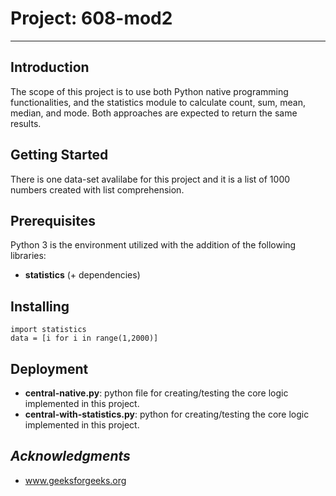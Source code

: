 # Project: 608-mod2
-------------------------
## Introduction 
The scope of this project is to use both Python native programming functionalities, and the statistics module to calculate count, sum, mean, median, and mode. Both approaches are expected to return the same results.
## Getting Started

There is one data-set avalilabe for this project and it is a list of 1000 numbers created with list comprehension.

## Prerequisites

Python 3 is the environment utilized with the addition of the following libraries:

* __statistics__ (+ dependencies) 

## Installing

```
import statistics
data = [i for i in range(1,2000)]

```

## Deployment

* **central-native.py**: python file for creating/testing the core logic implemented in this project.
* **central-with-statistics.py**: python for creating/testing the core logic implemented in this project.


## _Acknowledgments_

* www.geeksforgeeks.org

